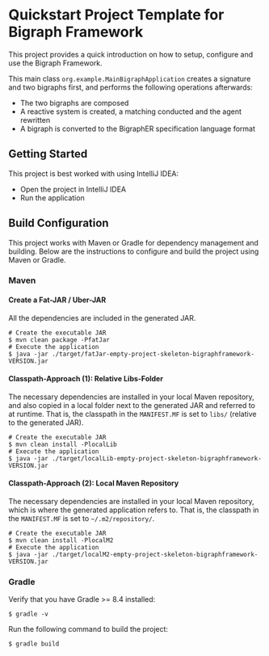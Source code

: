 # Quickstart Project Template for Bigraph Framework

This project provides a quick introduction on how to setup, configure and use the Bigraph Framework.

This main class `org.example.MainBigraphApplication` creates a signature and two bigraphs first, and performs the following operations afterwards:
- The two bigraphs are composed
- A reactive system is created, a matching conducted and the agent rewritten
- A bigraph is converted to the BigraphER specification language format


## Getting Started

This project is best worked with using IntelliJ IDEA:
- Open the project in IntelliJ IDEA
- Run the application

## Build Configuration 

This project works with Maven or Gradle for dependency management and building. 
Below are the instructions to configure and build the project using Maven or Gradle.

### Maven

#### Create a Fat-JAR / Uber-JAR

All the dependencies are included in the generated JAR.

```console
# Create the executable JAR
$ mvn clean package -PfatJar
# Execute the application
$ java -jar ./target/fatJar-empty-project-skeleton-bigraphframework-VERSION.jar
```

#### Classpath-Approach (1): Relative Libs-Folder

The necessary dependencies are installed in your local Maven repository, and also copied in a local folder next to the 
generated JAR and referred to at runtime.
That is, the classpath in the `MANIFEST.MF` is set to `libs/` (relative to the generated JAR).

```console
# Create the executable JAR
$ mvn clean install -PlocalLib
# Execute the application
$ java -jar ./target/localLib-empty-project-skeleton-bigraphframework-VERSION.jar
```

#### Classpath-Approach (2): Local Maven Repository

The necessary dependencies are installed in your local Maven repository, which is where the generated application refers to.
That is, the classpath in the `MANIFEST.MF` is set to `~/.m2/repository/`.

```console
# Create the executable JAR
$ mvn clean install -PlocalM2
# Execute the application
$ java -jar ./target/localM2-empty-project-skeleton-bigraphframework-VERSION.jar
```

### Gradle 

Verify that you have Gradle >= 8.4 installed:

```console
$ gradle -v
```

Run the following command to build the project:

```console
$ gradle build
```
